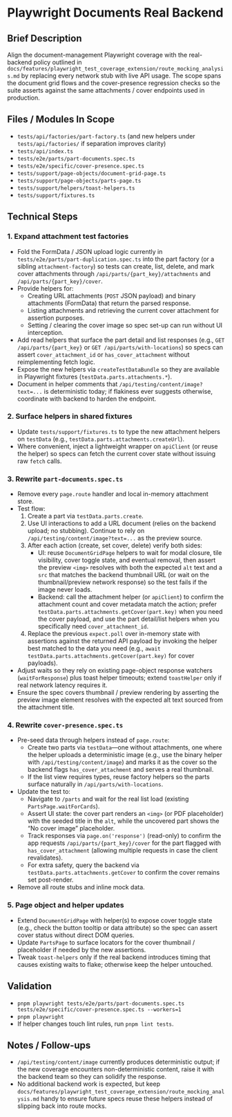 # Playwright Documents Real Backend

## Brief Description
Align the document-management Playwright coverage with the real-backend policy outlined in `docs/features/playwright_test_coverage_extension/route_mocking_analysis.md` by replacing every network stub with live API usage. The scope spans the document grid flows and the cover-presence regression checks so the suite asserts against the same attachments / cover endpoints used in production.

## Files / Modules In Scope
- `tests/api/factories/part-factory.ts` (and new helpers under `tests/api/factories/` if separation improves clarity)
- `tests/api/index.ts`
- `tests/e2e/parts/part-documents.spec.ts`
- `tests/e2e/specific/cover-presence.spec.ts`
- `tests/support/page-objects/document-grid-page.ts`
- `tests/support/page-objects/parts-page.ts`
- `tests/support/helpers/toast-helpers.ts`
- `tests/support/fixtures.ts`

## Technical Steps

### 1. Expand attachment test factories
- Fold the FormData / JSON upload logic currently in `tests/e2e/parts/part-duplication.spec.ts` into the part factory (or a sibling `attachment-factory`) so tests can create, list, delete, and mark cover attachments through `/api/parts/{part_key}/attachments` and `/api/parts/{part_key}/cover`.
- Provide helpers for:
  - Creating URL attachments (`POST` JSON payload) and binary attachments (FormData) that return the parsed response.
  - Listing attachments and retrieving the current cover attachment for assertion purposes.
  - Setting / clearing the cover image so spec set-up can run without UI interception.
- Add read helpers that surface the part detail and list responses (e.g., `GET /api/parts/{part_key}` or `GET /api/parts/with-locations`) so specs can assert `cover_attachment_id` or `has_cover_attachment` without reimplementing fetch logic.
- Expose the new helpers via `createTestDataBundle` so they are available in Playwright fixtures (`testData.parts.attachments.*`).
- Document in helper comments that `/api/testing/content/image?text=...` is deterministic today; if flakiness ever suggests otherwise, coordinate with backend to harden the endpoint.

### 2. Surface helpers in shared fixtures
- Update `tests/support/fixtures.ts` to type the new attachment helpers on `testData` (e.g., `testData.parts.attachments.createUrl`).
- Where convenient, inject a lightweight wrapper on `apiClient` (or reuse the helper) so specs can fetch the current cover state without issuing raw `fetch` calls.

### 3. Rewrite `part-documents.spec.ts`
- Remove every `page.route` handler and local in-memory attachment store.
- Test flow:
  1. Create a part via `testData.parts.create`.
  2. Use UI interactions to add a URL document (relies on the backend upload; no stubbing). Continue to rely on `/api/testing/content/image?text=...` as the preview source.
  3. After each action (create, set cover, delete) verify both sides:
     - UI: reuse `DocumentGridPage` helpers to wait for modal closure, tile visibility, cover toggle state, and eventual removal, then assert the preview `<img>` resolves with both the expected `alt` text and a `src` that matches the backend thumbnail URL (or wait on the thumbnail/preview network response) so the test fails if the image never loads.
     - Backend: call the attachment helper (or `apiClient`) to confirm the attachment count and cover metadata match the action; prefer `testData.parts.attachments.getCover(part.key)` when you need the cover payload, and use the part detail/list helpers when you specifically need `cover_attachment_id`.
  4. Replace the previous `expect.poll` over in-memory state with assertions against the returned API payload by invoking the helper best matched to the data you need (e.g., `await testData.parts.attachments.getCover(part.key)` for cover payloads).
- Adjust waits so they rely on existing page-object response watchers (`waitForResponse`) plus toast helper timeouts; extend `toastHelper` only if real network latency requires it.
- Ensure the spec covers thumbnail / preview rendering by asserting the preview image element resolves with the expected alt text sourced from the attachment title.

### 4. Rewrite `cover-presence.spec.ts`
- Pre-seed data through helpers instead of `page.route`:
  - Create two parts via `testData`—one without attachments, one where the helper uploads a deterministic image (e.g., use the binary helper with `/api/testing/content/image`) and marks it as the cover so the backend flags `has_cover_attachment` and serves a real thumbnail.
  - If the list view requires types, reuse factory helpers so the parts surface naturally in `/api/parts/with-locations`.
- Update the test to:
  - Navigate to `/parts` and wait for the real list load (existing `PartsPage.waitForCards`).
  - Assert UI state: the cover part renders an `<img>` (or PDF placeholder) with the seeded title in the `alt`, while the uncovered part shows the “No cover image” placeholder.
  - Track responses via `page.on('response')` (read-only) to confirm the app requests `/api/parts/{part_key}/cover` for the part flagged with `has_cover_attachment` (allowing multiple requests in case the client revalidates).
  - For extra safety, query the backend via `testData.parts.attachments.getCover` to confirm the cover remains set post-render.
- Remove all route stubs and inline mock data.

### 5. Page object and helper updates
- Extend `DocumentGridPage` with helper(s) to expose cover toggle state (e.g., check the button tooltip or data attribute) so the spec can assert cover status without direct DOM queries.
- Update `PartsPage` to surface locators for the cover thumbnail / placeholder if needed by the new assertions.
- Tweak `toast-helpers` only if the real backend introduces timing that causes existing waits to flake; otherwise keep the helper untouched.

## Validation
- `pnpm playwright tests/e2e/parts/part-documents.spec.ts tests/e2e/specific/cover-presence.spec.ts --workers=1`
- `pnpm playwright`
- If helper changes touch lint rules, run `pnpm lint tests`.

## Notes / Follow-ups
- `/api/testing/content/image` currently produces deterministic output; if the new coverage encounters non-deterministic content, raise it with the backend team so they can solidify the response.
- No additional backend work is expected, but keep `docs/features/playwright_test_coverage_extension/route_mocking_analysis.md` handy to ensure future specs reuse these helpers instead of slipping back into route mocks.
